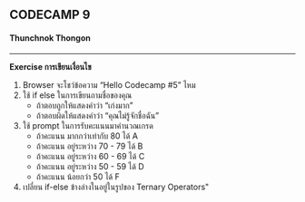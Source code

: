 ## CODECAMP 9
#### Thunchnok Thongon
***

**Exercise การเขียนเงื่อนไข**

1. Browser จะโชว์ข้อความ “Hello Codecamp #5” ไหม
2. ใช้ if else ในการเขียนถามชื่อของคุณ
    - ถ้าตอบถูกให้แสดงคำว่า “เก่งมาก”
    - ถ้าตอบผิดให้แสดงคำว่า “คุณไม่รู้จักชื่อฉัน”
3. ใช้ prompt ในการรับคะแนนมาคำนวณเกรด
    - ถ้าคะแนน มากกว่าเท่ากับ 80    ได้ A
    - ถ้าคะแนน อยู่ระหว่าง 70 - 79     ได้ B
    - ถ้าคะแนน อยู่ระหว่าง 60 - 69     ได้ C
    - ถ้าคะแนน อยู่ระหว่าง 50 - 59     ได้ D
    - ถ้าคะแนน น้อยกว่า 50            ได้ F
4. เปลี่ยน if-else ข้างล่างในอยู่ในรูปของ Ternary Operators"



